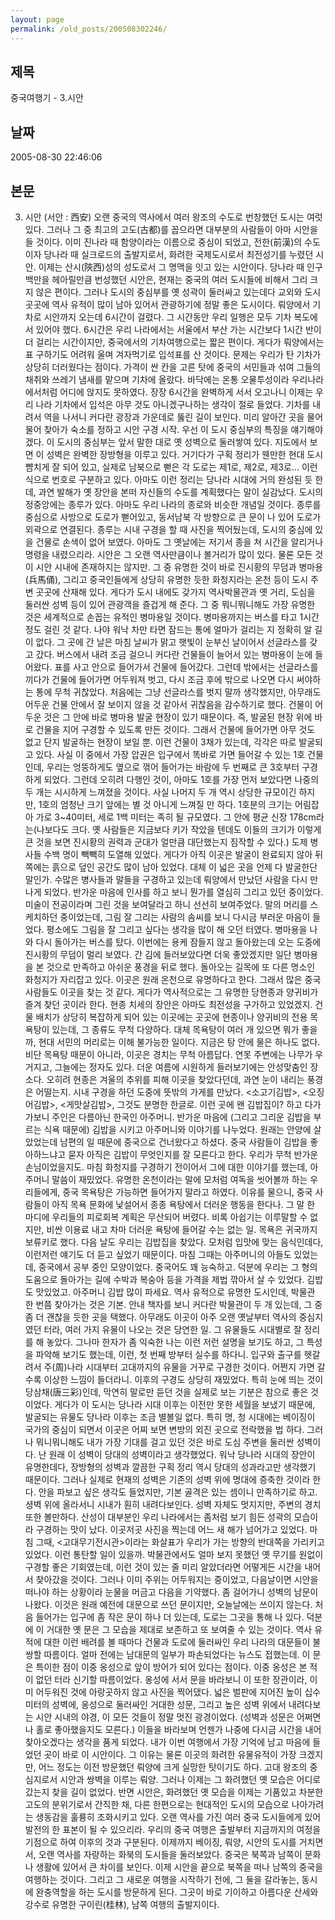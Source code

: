 ```yaml
---
layout: page
permalink: /old_posts/200508302246/
---
```


## 제목
중국여행기 - 3.시안

## 날짜
2005-08-30 22:46:06

## 본문
3. 시안 (서안 : 西安) 오랜 중국의 역사에서 여러 왕조의 수도로 번창했던 도시는 여럿 있다. 그러나 그 중 최고의 고도(古都)를 꼽으라면 대부분의 사람들이 아마 시안을 들 것이다. 이미 진나라 때 함양이라는 이름으로 중심이 되었고, 전한(前漢)의 수도이자 당나라 때 실크로드의 출발지로서, 화려한 국제도시로서 최전성기를 누렸던 시안. 이제는 산시(陝西)성의 성도로서 그 명맥을 잇고 있는 시안이다. 당나라 때 인구 백만을 헤아릴만큼 번성했던 시안은, 현재는 중국의 여러 도시들에 비해서 그리 크지 않은 편이다. 그러나 도시의 중심부를 옛 성곽이 둘러싸고 있는데다 교외와 도시 곳곳에 역사 유적이 많이 남아 있어서 관광하기에 정말 좋은 도시이다. 뤄양에서 기차로 시안까지 오는데 6시간이 걸렸다. 그 시간동안 우리 일행은 모두 기차 복도에 서 있어야 했다. 6시간은 우리 나라에서는 서울에서 부산 가는 시간보다 1시간 반이 더 걸리는 시간이지만, 중국에서의 기차여행으로는 짧은 편이다. 게다가 뤄양에서는 표 구하기도 어려워 울며 겨자먹기로 입석표를 산 것이다. 문제는 우리가 탄 기차가 상당히 더러웠다는 점이다. 가격이 싼 칸을 고른 탓에 중국의 서민들과 섞여 그들의 채취와 쓰레기 냄새를 맡으며 기차에 올랐다. 바닥에는 온통 오물투성이라 우리나라에서처럼 어디에 앉지도 못하였다. 장장 6시간을 완벽하게 서서 오고나니 이제는 우리 나라 기차에서 입석은 아무 것도 아니겠구나하는 생각이 절로 들었다. 기차를 내려서 역을 나서니 커다란 광장과 가운데로 뚫린 길이 보인다. 미리 알아간 곳을 물어물어 찾아가 숙소를 정하고 시안 구경 시작. 우선 이 도시 중심부의 특징을 얘기해야겠다. 이 도시의 중심부는 앞서 말한 대로 옛 성벽으로 둘러쌓여 있다. 지도에서 보면 이 성벽은 완벽한 장방형을 이루고 있다. 거기다가 구획 정리가 웬만한 현대 도시 뺨치게 잘 되어 있고, 실제로 남북으로 뻗은 각 도로는 제1로, 제2로, 제3로... 이런 식으로 번호로 구분하고 있다. 아마도 이런 정리는 당나라 시대에 거의 완성된 듯 한데, 과연 발해가 옛 장안을 본떠 자신들의 수도를 계획했다는 말이 실감났다. 도시의 정중앙에는 종루가 있다. 아마도 우리 나라의 종로와 비슷한 개념일 것이다. 종루를 중심으로 사방으로 도로가 뻗어있고, 동서남북 각 방향으로 큰 문이 나 있어 도로가 외곽으로 연결된다. 종루는 시내 구경을 할 때 사진을 찍어뒀는데, 도시의 중심에 있을 건물로 손색이 없어 보였다. 아마도 그 옛날에는 저기서 종을 쳐 시간을 알리거나 명령을 내렸으리라. 시안은 그 오랜 역사만큼이나 볼거리가 많이 있다. 물론 모든 것이 시안 시내에 존재하지는 않지만. 그 중 유명한 것이 바로 진시황의 무덤과 병마용(兵馬俑), 그리고 중국인들에게 상당히 유명한 듯한 화청지라는 온천 등이 도시 주변 곳곳에 산재해 있다. 게다가 도시 내에도 갖가지 역사박물관과 옛 거리, 도심을 둘러싼 성벽 등이 있어 관광객을 즐겁게 해 준다. 그 중 뭐니뭐니해도 가장 유명한 것은 세계적으로 손꼽는 유적인 병마용일 것이다. 병마용까지는 버스를 타고 1시간 정도 걸린 것 같다. 나야 워낙 차만 타면 잠드는 통에 얼마가 걸리는 지 정확히 알 길이 없다. 그 곳에 간 날은 마침 날씨가 맑고 햇빛이 눈부신 날이어서 선글라스를 갖고 갔다. 버스에서 내려 조금 걸으니 커다란 건물들이 늘어서 있는 병마용이 눈에 들어왔다. 표를 사고 안으로 들어가서 건물에 들어갔다. 그런데 밖에서는 선글라스를 끼다가 건물에 들어가면 어두워져 벗고, 다시 조금 후에 밖으로 나오면 다시 써야하는 통에 무척 귀찮았다. 처음에는 그냥 선글라스를 벗지 말까 생각했지만, 아무래도 어두운 건물 안에서 잘 보이지 않을 것 같아서 귀찮음을 감수하기로 했다. 건물이 어두운 것은 그 안에 바로 병마용 발굴 현장이 있기 때문이다. 즉, 발굴된 현장 위에 바로 건물을 지어 구경할 수 있도록 만든 것이다. 그래서 건물에 들어가면 아무 것도 없고 단지 발굴하는 현장이 보일 뿐. 이런 건물이 3채가 있는데, 각각은 따로 발굴되고 있다. 사실 이 중에서 가장 압권은 입구에서 똑바로 가면 들어갈 수 있는 1호 건물인데, 우리는 엉뚱하게도 옆으로 꺾어 들어가는 바람에 두 번째로 큰 3호부터 구경하게 되었다. 그런데 오히려 다행인 것이, 아마도 1호를 가장 먼저 보았다면 나중의 두 개는 시시하게 느껴졌을 것이다. 사실 나머지 두 개 역시 상당한 규모이긴 하지만, 1호의 엄청난 크기 앞에는 별 것 아니게 느껴질 만 하다. 1호분의 크기는 어림잡아 가로 3~40미터, 세로 1백 미터는 족히 될 규모였다. 그 안에 평균 신장 178cm라는(나보다도 크다. 옛 사람들은 지금보다 키가 작았을 텐데도 이들의 크기가 이렇게 큰 것을 보면 진시황의 권력과 군대가 얼만큼 대단했는지 짐작할 수 있다.) 도제 병사들 수백 명이 빽빽히 도열해 있었다. 게다가 아직 이곳은 발굴이 완료되지 않아 뒤쪽에는 흙으로 덮인 공간도 많이 남아 있었다. 대체 이 넓은 곳을 언제 다 발굴한단 말인가. 수많은 병사들과 말들을 구경하고 있는데 뤄양에서 만났던 사람을 다시 만나게 되었다. 반가운 마음에 인사를 하고 보니 뭔가를 열심히 그리고 있던 중이었다. 미술이 전공이라며 그린 것을 보여달라고 하니 선선히 보여주었다. 말의 머리를 스케치하던 중이었는데, 그림 잘 그리는 사람의 솜씨를 보니 다시금 부러운 마음이 들었다. 평소에도 그림을 잘 그리고 싶다는 생각을 많이 해 오던 터였다. 병마용을 나와 다시 돌아가는 버스를 탔다. 이번에는 용케 잠들지 않고 돌아왔는데 오는 도중에 진시황의 무덤이 멀리 보였다. 간 김에 들러보았다면 더욱 좋았겠지만 일단 병마용을 본 것으로 만족하고 아쉬운 풍경을 뒤로 했다. 돌아오는 길목에 또 다른 명소인 화청지가 자리잡고 있다. 이곳은 원래 온천으로 유명하다고 한다. 그래서 많은 중국 사람들도 이곳을 찾는 것 같다. 게다가 역사적으로는 그 유명한 당현종과 양귀비가 즐겨 찾던 곳이라 한다. 현종 치세의 장안은 아마도 최전성을 구가하고 있었겠지. 건물 배치가 상당히 복잡하게 되어 있는 이곳에는 곳곳에 현종이나 양귀비의 전용 목욕탕이 있는데, 그 종류도 무척 다양하다. 대체 목욕탕이 여러 개 있으면 뭐가 좋을까, 현대 서민의 머리로는 이해 불가능한 일이다. 지금은 탕 안에 물은 하나도 없다. 비단 목욕탕 때문이 아니라, 이곳은 경치는 무척 아름답다. 연못 주변에는 나무가 우거지고, 그늘에는 정자도 있다. 더운 여름에 시원하게 들러보기에는 안성맞춤인 장소다. 오히려 현종은 겨울의 추위를 피해 이곳을 찾았다던데, 과연 눈이 내리는 풍경은 어떨는지. 시내 구경을 하던 도중에 뜻밖의 가게를 만났다. <소고기김밥>, <오징어김밥>, <게맛살김밥>, 그것도 분명한 한글로. 이런 곳에 왠 김밥집이? 하고 다가가보니 주인은 다름아닌 한국인 아주머니. 반가운 마음에 (그리고 그리운 김밥을 부르는 식욕 때문에) 김밥을 시키고 아주머니와 이야기를 나누었다. 원래는 안양에 살았었는데 남편의 일 때문에 중국으로 건너왔다고 하셨다. 중국 사람들이 김밥을 좋아하느냐고 묻자 아직은 김밥이 무엇인지를 잘 모른다고 한다. 우리가 무척 반가운 손님이었을지도. 마침 화청지를 구경하기 전이어서 그에 대한 이야기를 했는데, 아주머니 말씀이 재밌었다. 유명한 온천이라는 말에 모처럼 여독을 씻어볼까 하는 우리들에게, 중국 목욕탕은 가능하면 들어가지 말라고 하였다. 이유를 물으니, 중국 사람들이 아직 목욕 문화에 낯설어서 종종 욕탕에서 더러운 행동을 한다나. 그 말 한 마디에 우리들의 피로회복 계획은 무산되어 버렸다. 비록 아쉽기는 이루말할 수 없지만, 비싼 이용료 내고 차마 더러운 욕탕에 들어갈 수는 없는 일. 목욕은 귀국까지 보류키로 했다. 다음 날도 우리는 김밥집을 찾았다. 모처럼 입맛에 맞는 음식인데다, 이런저런 얘기도 더 듣고 싶었기 때문이다. 마침 그때는 아주머니의 아들도 있었는데, 중국에서 공부 중인 모양이었다. 중국어도 꽤 능숙하고. 덕분에 우리는 그 형의 도움으로 돌아가는 길에 수박과 복숭아 등을 가격을 제법 깎아서 살 수 있었다. 김밥도 맛있었고. 아주머니 김밥 많이 파세요. 역사 유적으로 유명한 도시인데, 박물관 한 번쯤 찾아가는 것은 기본. 안내 책자를 보니 커다란 박물관이 두 개 있는데, 그 중 좀 더 괜찮을 듯한 곳을 택했다. 아무래도 이곳이 아주 오랜 옛날부터 역사의 중심지였던 터라, 여러 가지 유물이 나오는 것은 당연한 일. 그 유물들도 시대별로 잘 정리를 해 놓았다. 그나마 한자가 좀 익숙한 나는 이런 저런 설명을 보기도 하고, 그 특성을 파악해 보기도 했는데, 이런, 첫 번째 방부터 실수를 하다니. 입구와 출구를 헷갈려서 주(周)나라 시대부터 고대까지의 유물을 거꾸로 구경한 것이다. 어쩐지 가면 갈수록 이상한 느낌이 들더라니. 이후의 구경도 상당히 재밌었다. 특히 눈에 띄는 것이 당삼채(唐三彩)인데, 막연히 말로만 듣던 것을 실제로 보는 기분은 참으로 좋은 것이었다. 게다가 이 도시는 당나라 시대 이후는 이전만 못한 세월을 보냈기 때문에, 발굴되는 유물도 당나라 이후는 조금 별볼일 없다. 특히 명, 청 시대에는 베이징이 국가의 중심이 되면서 이곳은 어찌 보면 변방의 외진 곳으로 전락했을 법 하다. 그러나 뭐니뭐니해도 내가 가장 기대를 걸고 있던 것은 바로 도심 주변을 둘러싼 성벽이다. 난 원래 이 성벽이 당대의 성벽이라고 생각했었다. 워낙 당나라 시대의 장안이 유명한데다, 장방형의 성벽과 깔끔한 구획 정리 역시 당대의 성과라고만 생각했기 때문이다. 그러나 실제로 현재의 성벽은 기존의 성벽 위에 명대에 증축한 것이라 한다. 안을 파보고 싶은 생각도 들었지만, 기본 골격은 있는 셈이니 만족하기로 하고. 셩벽 위에 올라서니 시내가 훤히 내려다보인다. 성벽 자체도 멋지지만, 주변의 경치 또한 볼만하다. 산성이 대부분인 우리 나라에서는 좀처럼 보기 힘든 성곽의 모습이라 구경하는 맛이 났다. 이곳저곳 사진을 찍는데 어느 새 해가 넘어가고 있었다. 마침 그때, <고대무기전시관>이라는 화살표가 우리가 가는 방향의 반대쪽을 가리키고 있었다. 이런 통탄할 일이 있을까. 박물관에서도 얼마 보지 못했던 옛 무기를 원없이 구경할 좋은 기회였는데, 이런 것이 있는 줄 미리 알았더라면 어떻게든 시간을 내어서 찾아갔을 것이다. 그러나 이미 주위는 어두워지는 중이었고, 다음날이면 시안을 떠나야 하는 상황이라 눈물을 머금고 다음을 기약했다. 좀 걸어가니 성벽의 남문이 나왔다. 이것은 원래 예전에 대문으로 쓰던 문이지만, 오늘날에는 쓰이지 않는다. 처음 들어가는 입구에 좀 작은 문이 하나 더 있는데, 도로는 그곳을 통해 나 있다. 덕분에 이 거대한 옛 문은 그 모습을 제대로 보존하고 또 보여줄 수 있는 것이다. 역사 유적에 대한 이런 배려를 볼 때마다 건물과 도로에 둘러싸인 우리 나라의 대문들이 불쌍할 따름이다. 얼마 전에는 남대문의 일부가 파손되었다는 뉴스도 접했는데. 이 문은 특이한 점이 이중 옹성으로 앞이 방어가 되어 있다는 점이다. 이중 옹성은 본 적이 없던 터라 신기할 따름이었다. 옹성에 서서 문을 바라보니 이 또한 장관이라, 이미 어두워진 것에 아랑곳하지 않고 사진을 찍어댔다. 넓은 벌판에 지어진 높이 십수미터의 성벽에, 옹성으로 둘러싸인 거대한 성문, 그리고 높은 성벽 위에서 내려다보는 시안 시내의 야경, 이 모든 것들이 정말 멋진 광경이었다. (성벽과 성문은 어쩌면 나 홀로 좋아했을지도 모른다.) 이들을 바라보며 언젠가 나중에 다시금 시간을 내어 찾아오겠다는 생각을 품게 되었다. 내가 이번 여행에서 가장 기억에 남고 마음에 들었던 곳이 바로 이 시안이다. 그 이유는 물론 이곳의 화려한 유물유적이 가장 크겠지만, 어느 정도는 이전 방문했던 뤄양에 크게 실망한 탓이기도 하다. 고대 왕조의 중심지로서 시안과 쌍벽을 이루는 뤄양. 그러나 이제는 그 화려했던 옛 모습은 어디로 갔는지 찾을 길이 없었다. 반면 시안은, 화려했던 옛 모습을 이제는 기품있고 차분한 고도의 분위기로서 간직한 채, 다른 한편으로는 현대적인 도시의 모습으로 나아가려는 생동감을 훌륭히 조화시키고 있다. 오랜 역사를 가진 여러 중국 도시들에게 있어 발전의 한 표본이 될 수 있으리라. 우리의 중국 여행은 출발부터 지금까지의 여정을 기점으로 하여 이후의 것과 구분된다. 이제까지 베이징, 뤄양, 시안의 도시를 거치면서, 오랜 역사를 자랑하는 화북의 도시들을 둘러보았다. 중국은 북쪽과 남쪽이 문화나 생활에 있어서 큰 차이를 보인다. 이제 시안을 끝으로 북쪽을 떠나 남쪽의 중국을 여행하는 것이다. 그리고 그 새로운 여행을 시작하기 전에, 그 둘을 갈라놓는, 동시에 완충역할을 하는 도시를 방문하게 된다. 그곳이 바로 기이하고 아름다운 산세와 강수로 유명한 구이린(桂林), 남쪽 여행의 출발지이다.